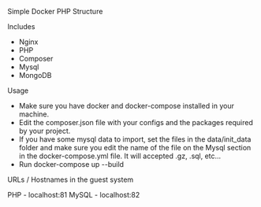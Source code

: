 Simple Docker PHP Structure

Includes

- Nginx
- PHP
- Composer
- Mysql
- MongoDB

Usage

- Make sure you have docker and docker-compose installed in your machine.
- Edit the composer.json file with your configs and the packages required by your project.
- If you have some mysql data to import, set the files in the data/init_data folder and make sure you edit the name of the file on the Mysql section in the docker-compose.yml file. It will accepted .gz, .sql, etc...
- Run docker-compose up --build

URLs / Hostnames in the guest system

PHP - localhost:81
MySQL - localhost:82
